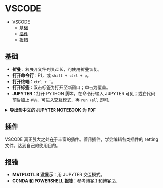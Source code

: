 # VSCODE

- [VSCODE](#vscode)
  - [基础](#基础)
  - [插件](#插件)
  - [报错](#报错)

## 基础

- **折叠**：若展开文件列表过长，可使用折叠恢复。
- **打开命令行**：F1，或 `shift + ctrl + p`。
- **打开终端**：`` ctrl + ` ``。
- **打开标签**：双击标签为打开至新窗口；单击为覆盖。
- **JUPYTER**：打开 PYTHON 脚本，在命令行输入 JUPYTER 可见；或在代码前后加上 `#%%`，可进入交互模式，再 `run cell` 即可。

<details>
<summary><b>导出含中文的 JUPYTER NOTEBOOK 为 PDF</b></summary>
<p>

先转换为 TEX 文件：在 IPYNB 文件路径下，运行：`jupyter nbconvert --to latex xxx.ipynb`。

得到 TEX 文件后，用 VSCODE 打开，添加一行 `\usepackage[UTF8]{ctex}`，就可以编译出正常含中文的 PDF 了。

</p>
</details>

## 插件

VSCODE 真正强大之处在于丰富的插件。善用插件，学会编辑各类插件的 setting 文件，达到自己的使用目的。

## 报错

- **MATPLOTLIB 没显示**：用 JUPYTER 交互模式。
- **CONDA 和 POWERSHELL 报错**：参考[博客 1](https://blog.csdn.net/chencaw/article/details/89035571) 和[博客 2](https://blog.csdn.net/cskywit/article/details/99202520)。
